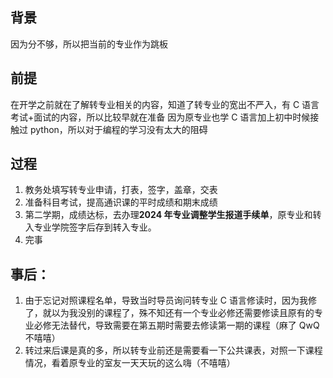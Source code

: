 ## 背景

因为分不够，所以把当前的专业作为跳板

## 前提

在开学之前就在了解转专业相关的内容，知道了转专业的宽出不严入，有 C 语言考试+面试的内容，所以比较早就在准备
因为原专业也学 C 语言加上初中时候接触过 python，所以对于编程的学习没有太大的阻碍

## 过程

1. 教务处填写转专业申请，打表，签字，盖章，交表
2. 准备科目考试，提高通识课的平时成绩和期末成绩
3. 第二学期，成绩达标，去办理**2024 年专业调整学生报道手续单**，原专业和转入专业学院签字后存到转入专业。
4. 完事

## 事后：

1. 由于忘记对照课程名单，导致当时导员询问转专业 C 语言修读时，因为我修了，就以为我没别的课程了，殊不知还有一个专业必修还需要修读且原有的专业必修无法替代，导致需要在第五期时需要去修读第一期的课程（麻了 QwQ 不嘻嘻）
2. 转过来后课是真的多，所以转专业前还是需要看一下公共课表，对照一下课程情况，看着原专业的室友一天天玩的这么嗨（不嘻嘻）
